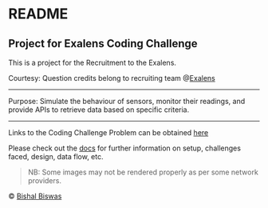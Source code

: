 # README

## Project for Exalens Coding Challenge

This is a project for the Recruitment to the Exalens.

Courtesy: Question credits belong to recruiting team @[Exalens](https://www.exalens.com/)

---
Purpose: Simulate the behaviour of sensors, monitor their readings, and provide APIs to retrieve data based on specific criteria.

---
Links to the Coding Challenge Problem can be obtained [here](./coding_problem.md)

Please check out the [docs](./docs/docs.md) for further information on setup, challenges faced, design, data flow, etc.

> NB: Some images may not be rendered properly as per some network providers.

&copy; [Bishal Biswas](mailto:b.biswas_94587@ieee.org)
